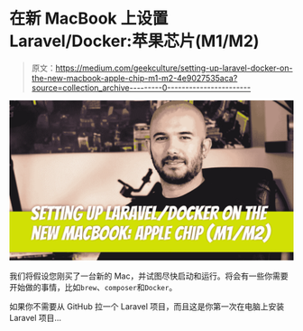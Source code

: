 # 在新 MacBook 上设置 Laravel/Docker:苹果芯片(M1/M2)

> 原文：<https://medium.com/geekculture/setting-up-laravel-docker-on-the-new-macbook-apple-chip-m1-m2-4e9027535aca?source=collection_archive---------0----------------------->

![](img/1aa68d6439d9393888236f59fd63b86e.png)

我们将假设您刚买了一台新的 Mac，并试图尽快启动和运行。将会有一些你需要开始做的事情，比如`brew`、`composer`和`Docker`。

如果你不需要从 GitHub 拉一个 Laravel 项目，而且这是你第一次在电脑上安装 Laravel 项目…